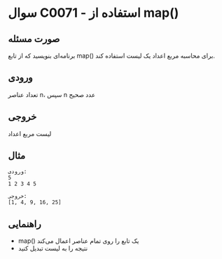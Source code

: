 # سوال C0071 - استفاده از map()

## صورت مسئله
برنامه‌ای بنویسید که از تابع map() برای محاسبه مربع اعداد یک لیست استفاده کند.

## ورودی
تعداد عناصر n، سپس n عدد صحیح

## خروجی
لیست مربع اعداد

## مثال
```
ورودی:
5
1 2 3 4 5

خروجی:
[1, 4, 9, 16, 25]
```

## راهنمایی
- map() یک تابع را روی تمام عناصر اعمال می‌کند
- نتیجه را به لیست تبدیل کنید
